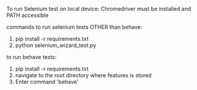 To run Selenium test on local device:
  Chromedriver must be installed and PATH accessible 

  commands to run selenium tests OTHER than behave:
  1. pip install -r requirements.txt 
  2. python selenium_wizard_test.py 

  to run behave tests:
  1. pip install -r requirements.txt 
  2. navigate to the root directory where features is stored
  3. Enter command 'behave' 
